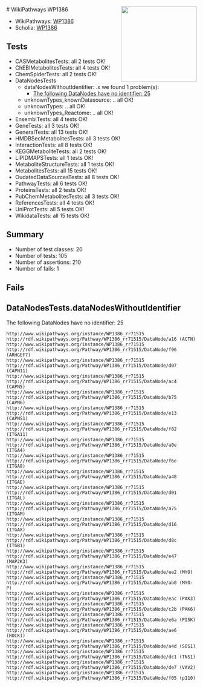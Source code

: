 <img style="float: right; width: 200px" src="https://upload.wikimedia.org/wikipedia/commons/thumb/8/83/Wplogo_with_text_500.png/640px-Wplogo_with_text_500.png" />
# WikiPathways WP1386

* WikiPathways: [WP1386](https://new.wikipathways.org/pathways/WP1386)
* Scholia: [WP1386](https://scholia.toolforge.org/wikipathways/WP1386)
## Tests
* CASMetabolitesTests: all 2 tests OK!
* ChEBIMetabolitesTests: all 4 tests OK!
* ChemSpiderTests: all 2 tests OK!
* DataNodesTests
    * dataNodesWithoutIdentifier: .x we found 1 problem(s):
        * [The following DataNodes have no identifier: 25](#8792c4b4)
    * unknownTypes_knownDatasource: .. all OK!
    * unknownTypes: .. all OK!
    * unknownTypes_Reactome: .. all OK!
* EnsemblTests: all 4 tests OK!
* GeneTests: all 3 tests OK!
* GeneralTests: all 13 tests OK!
* HMDBSecMetabolitesTests: all 3 tests OK!
* InteractionTests: all 8 tests OK!
* KEGGMetaboliteTests: all 2 tests OK!
* LIPIDMAPSTests: all 1 tests OK!
* MetaboliteStructureTests: all 1 tests OK!
* MetabolitesTests: all 15 tests OK!
* OudatedDataSourcesTests: all 8 tests OK!
* PathwayTests: all 6 tests OK!
* ProteinsTests: all 2 tests OK!
* PubChemMetabolitesTests: all 3 tests OK!
* ReferencesTests: all 4 tests OK!
* UniProtTests: all 5 tests OK!
* WikidataTests: all 15 tests OK!


## Summary

* Number of test classes: 20
* Number of tests: 105
* Number of assertions: 210
* Number of fails: 1

## Fails

<a name="8792c4b4" />

## DataNodesTests.dataNodesWithoutIdentifier

The following DataNodes have no identifier: 25
```
http://www.wikipathways.org/instance/WP1386_rr71515 http://rdf.wikipathways.org/Pathway/WP1386_rr71515/DataNode/a16 (ACTN)
http://www.wikipathways.org/instance/WP1386_rr71515 http://rdf.wikipathways.org/Pathway/WP1386_rr71515/DataNode/f96 (ARHGEF7)
http://www.wikipathways.org/instance/WP1386_rr71515 http://rdf.wikipathways.org/Pathway/WP1386_rr71515/DataNode/d07 (CAPN11)
http://www.wikipathways.org/instance/WP1386_rr71515 http://rdf.wikipathways.org/Pathway/WP1386_rr71515/DataNode/ac4 (CAPN5)
http://www.wikipathways.org/instance/WP1386_rr71515 http://rdf.wikipathways.org/Pathway/WP1386_rr71515/DataNode/b75 (CAPN6)
http://www.wikipathways.org/instance/WP1386_rr71515 http://rdf.wikipathways.org/Pathway/WP1386_rr71515/DataNode/e13 (CAPNS1)
http://www.wikipathways.org/instance/WP1386_rr71515 http://rdf.wikipathways.org/Pathway/WP1386_rr71515/DataNode/f82 (ITGA11)
http://www.wikipathways.org/instance/WP1386_rr71515 http://rdf.wikipathways.org/Pathway/WP1386_rr71515/DataNode/a0e (ITGA4)
http://www.wikipathways.org/instance/WP1386_rr71515 http://rdf.wikipathways.org/Pathway/WP1386_rr71515/DataNode/f6e (ITGA8)
http://www.wikipathways.org/instance/WP1386_rr71515 http://rdf.wikipathways.org/Pathway/WP1386_rr71515/DataNode/a48 (ITGAE)
http://www.wikipathways.org/instance/WP1386_rr71515 http://rdf.wikipathways.org/Pathway/WP1386_rr71515/DataNode/d01 (ITGAL)
http://www.wikipathways.org/instance/WP1386_rr71515 http://rdf.wikipathways.org/Pathway/WP1386_rr71515/DataNode/a75 (ITGAM)
http://www.wikipathways.org/instance/WP1386_rr71515 http://rdf.wikipathways.org/Pathway/WP1386_rr71515/DataNode/d16 (ITGAX)
http://www.wikipathways.org/instance/WP1386_rr71515 http://rdf.wikipathways.org/Pathway/WP1386_rr71515/DataNode/d8c (ITGB1)
http://www.wikipathways.org/instance/WP1386_rr71515 http://rdf.wikipathways.org/Pathway/WP1386_rr71515/DataNode/e47 (MAP2K3)
http://www.wikipathways.org/instance/WP1386_rr71515 http://rdf.wikipathways.org/Pathway/WP1386_rr71515/DataNode/ee2 (MYO)
http://www.wikipathways.org/instance/WP1386_rr71515 http://rdf.wikipathways.org/Pathway/WP1386_rr71515/DataNode/ab0 (MYO-P)
http://www.wikipathways.org/instance/WP1386_rr71515 http://rdf.wikipathways.org/Pathway/WP1386_rr71515/DataNode/eac (PAK3)
http://www.wikipathways.org/instance/WP1386_rr71515 http://rdf.wikipathways.org/Pathway/WP1386_rr71515/DataNode/c2b (PAK6)
http://www.wikipathways.org/instance/WP1386_rr71515 http://rdf.wikipathways.org/Pathway/WP1386_rr71515/DataNode/e6a (PI5K)
http://www.wikipathways.org/instance/WP1386_rr71515 http://rdf.wikipathways.org/Pathway/WP1386_rr71515/DataNode/ae6 (ROCK1)
http://www.wikipathways.org/instance/WP1386_rr71515 http://rdf.wikipathways.org/Pathway/WP1386_rr71515/DataNode/a4d (SOS1)
http://www.wikipathways.org/instance/WP1386_rr71515 http://rdf.wikipathways.org/Pathway/WP1386_rr71515/DataNode/dc1 (TNS1)
http://www.wikipathways.org/instance/WP1386_rr71515 http://rdf.wikipathways.org/Pathway/WP1386_rr71515/DataNode/de7 (VAV2)
http://www.wikipathways.org/instance/WP1386_rr71515 http://rdf.wikipathways.org/Pathway/WP1386_rr71515/DataNode/f05 (p110)
```

